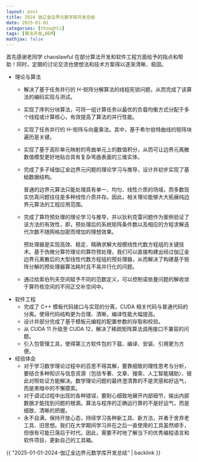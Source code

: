 ```yaml
---
layout: post
title: 2024 伽辽金边界元数学库开发总结
date: 2025-01-01
categories: [thoughts]
tags: [算法开发,BEM]
mathjax: false
---
```


首先感谢老同学 chaoslawful 在部分算法开发和软件工程方面给予的指点和帮助！同时，定期的讨论交流也使想法和技术方案得以逐渐清晰、稳固。

-   理论与算法
    -   解决了基于任务并行的 H-矩阵分解算法的线程死锁问题，从而完成了该算法的编码实现与测试。
    -   实现了序列分块算法，可将一组计算任务以最优的负载均衡方式分配于多个线程或计算核心，有效提高了算法的并行性能。
    -   实现了任务并行的 H-矩阵与向量乘法。其中，基于希尔伯特曲线的矩阵块遍历是关键。
    -   实现了基于高阶单元映射的弯曲单元上的数值积分，从而可让边界元离散数值模型更好地贴合具有复杂弯曲表面的三维实体。
    -   完成了多子域伽辽金边界元问题的理论学习与推导，设计并初步实现了基础数据结构。
        
        普通的边界元算法只能处理具有单一、均匀、线性介质的场域，而多数现实仿真问题往往是多种线性介质并存。因此，相关理论能够大大拓展纯边界元算法的工程应用范围。
    -   完成了算符预处理的理论学习与推导，并以狄利克雷问题作为案例验证了该方法的有效性，即，预处理后的系统矩阵条件数以及相应的方程求解迭代次数不随网格加密而增加的理想效果。
        
        预处理器是实现高效、稳定、精确求解大规模线性代数方程组的关键技术。基于伪微分算符理论的算符预处理，我们可以直接构建出经过伽辽金边界元离散后的大型线性代数方程组的预处理器，从而解决了构建基于矩阵分解的预处理器算法耗时且不易并行化的问题。
    -   通过给索伯列夫空间赋予不同的范数定义，可以控制诺依曼问题的解收敛于算符核空间的不同正交补空间中。
-   软件工程
    -   完成了 C++ 模板代码接口与实现的分离，CUDA 相关代码与普通代码的分离。使得代码结构更为合理、清晰，编译性能大幅提高。
    -   设计并部分完成了基于模板元编程的配置参数的存取和校验。
    -   从 CUDA 11 升级至 CUDA 12，解决了稀疏矩阵算法调用接口不兼容的问题。
    -   引入包管理工具，使得第三方软件包的下载、编译、安装、引用更为方便。
-   经验体会
    -   对于学习数学理论过程中的百思不得其解，要靠细致的理性思考与分析，要结合多种知识与信息资源（包括专著、文章、搜索、人工智能辅助）、彼此对照佐证方能解决。数学理论问题的最终澄清靠的不是灵感和好运气，而是黑暗中的不懈摸索。
    -   对于调试过程中出现的各种错误，要耐心细致地展开内部细节，输出内部数据才能找到问题的根源。算法与程序的正确运行靠的不是好运气，而是细致、清晰的把握。
    -   永不自满，保持开放心态，持续学习各种新工具、新方法，并勇于舍弃老工具、旧思想。我们在大学期间学习并在之后一直使用的工具虽然顺手，但很有可能已落后于时代。因此，需要不时地了解当下的优秀编程语言和软件项目，更新自己的工具箱。

{{ "2025-01-01-2024-伽辽金边界元数学库开发总结" | backlink }}
